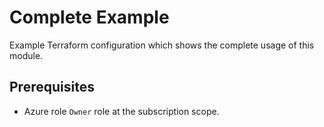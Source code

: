# Complete Example

Example Terraform configuration which shows the complete usage of this module.

## Prerequisites

- Azure role `Owner` role at the subscription scope.
